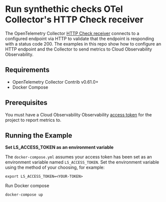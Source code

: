 # Run synthethic checks OTel Collector's HTTP Check receiver

The OpenTelemetry Collector [HTTP Check receiver](httpcheckreceiver) connects to a configured endpoint via HTTP to validate that the endpoint is responding with a status code 200. The examples in this repo show how to configure an HTTP endpoint and the Collector to send metrics to Cloud Observability Observability.

## Requirements

* OpenTelemetry Collector Contrib v0.61.0+
* Docker Compose

## Prerequisites

You must have a Cloud Observability Observability [access token][ls-docs-access-token] for the project to report metrics to.

## Running the Example

**Set LS_ACCESS_TOKEN as an environment variable**

The `docker-compose.yml` assumes your access token has been set as an environment variable named `LS_ACCESS_TOKEN`. Set the environment variable using the method of your choosing, for example:

```
export LS_ACCESS_TOKEN=<YOUR-TOKEN>
```

Run Docker compose

```
docker-compose up
```

[httpcheckreceiver]: https://github.com/open-telemetry/opentelemetry-collector-contrib/tree/main/receiver/httpcheckreceiver
[ls-docs-access-token]: https://docs.lightstep.com/docs/create-and-manage-access-tokens
[ls-docs-dashboards]: https://docs.lightstep.com/docs/create-and-manage-dashboards